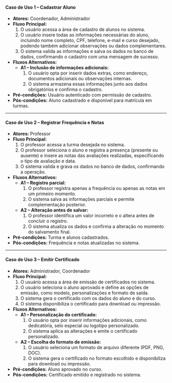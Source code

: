 #### **Caso de Uso 1 – Cadastrar Aluno**
- **Atores:** Coordenador, Administrador  
- **Fluxo Principal:**  
  1. O usuário acessa a área de cadastro de alunos no sistema.  
  2. O usuário insere todas as informações necessárias do aluno, incluindo nome completo, CPF, telefone, e-mail e curso desejado, podendo também adicionar observações ou dados complementares.  
  3. O sistema valida as informações e salva os dados no banco de dados, confirmando o cadastro com uma mensagem de sucesso.  
- **Fluxos Alternativos:**  
  - **A1 – Inclusão de informações adicionais:**  
    1. O usuário opta por inserir dados extras, como endereço, documentos adicionais ou observações internas.  
    2. O sistema armazena essas informações junto aos dados obrigatórios e confirma o cadastro.  
- **Pré-condições:** Usuário autenticado com permissão de cadastro.  
- **Pós-condições:** Aluno cadastrado e disponível para matrícula em turmas.

---

#### **Caso de Uso 2 – Registrar Frequência e Notas**
- **Atores:** Professor  
- **Fluxo Principal:**  
  1. O professor acessa a turma desejada no sistema.  
  2. O professor seleciona o aluno e registra a presença (presente ou ausente) e insere as notas das avaliações realizadas, especificando o tipo de avaliação e data.  
  3. O sistema valida e grava os dados no banco de dados, confirmando a operação.  
- **Fluxos Alternativos:**  
  - **A1 – Registro parcial:**  
    1. O professor registra apenas a frequência ou apenas as notas em um primeiro momento.  
    2. O sistema salva as informações parciais e permite complementação posterior.  
  - **A2 – Alteração antes de salvar:**  
    1. O professor identifica um valor incorreto e o altera antes de concluir o registro.  
    2. O sistema atualiza os dados e confirma a alteração no momento do salvamento final.  
- **Pré-condições:** Turma e alunos cadastrados.  
- **Pós-condições:** Frequência e notas atualizadas no sistema.

---

#### **Caso de Uso 3 – Emitir Certificado**
- **Atores:** Administrador, Coordenador  
- **Fluxo Principal:**  
  1. O usuário acessa a área de emissão de certificados no sistema.  
  2. O usuário seleciona o aluno aprovado e define as opções de emissão, como modelo, personalizações e formato de saída.  
  3. O sistema gera o certificado com os dados do aluno e do curso.  
  4. O sistema disponibiliza o certificado para download ou impressão.  
- **Fluxos Alternativos:**  
  - **A1 – Personalização do certificado:**  
    1. O usuário opta por inserir informações adicionais, como dedicatória, selo especial ou logotipo personalizado.  
    2. O sistema aplica as alterações e emite o certificado personalizado.  
  - **A2 – Escolha do formato de emissão:**  
    1. O usuário seleciona um formato de arquivo diferente (PDF, PNG, DOC).  
    2. O sistema gera o certificado no formato escolhido e disponibiliza para download ou impressão.  
- **Pré-condições:** Aluno aprovado no curso.  
- **Pós-condições:** Certificado emitido e registrado no sistema.